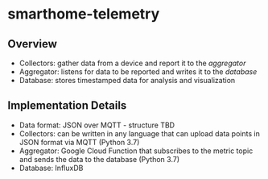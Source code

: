 # smarthome-telemetry

## Overview

- Collectors: gather data from a device and report it to the _aggregator_
- Aggregator: listens for data to be reported and writes it to the _database_
- Database: stores timestamped data for analysis and visualization

## Implementation Details

- Data format: JSON over MQTT - structure TBD
- Collectors: can be written in any language that can upload data points in JSON format via MQTT (Python 3.7)
- Aggregator: Google Cloud Function that subscribes to the metric topic and sends the data to the database (Python 3.7)
- Database: InfluxDB
